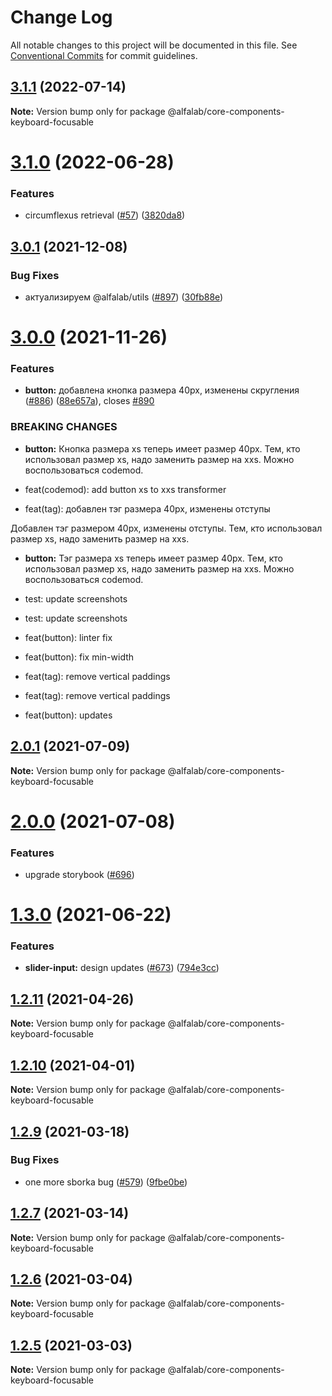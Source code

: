 # Change Log

All notable changes to this project will be documented in this file.
See [Conventional Commits](https://conventionalcommits.org) for commit guidelines.

## [3.1.1](https://github.com/core-ds/core-components/compare/@alfalab/core-components-keyboard-focusable@3.1.0...@alfalab/core-components-keyboard-focusable@3.1.1) (2022-07-14)

**Note:** Version bump only for package @alfalab/core-components-keyboard-focusable





# [3.1.0](https://github.com/core-ds/core-components/compare/@alfalab/core-components-keyboard-focusable@3.0.3...@alfalab/core-components-keyboard-focusable@3.1.0) (2022-06-28)


### Features

* circumflexus retrieval ([#57](https://github.com/core-ds/core-components/issues/57)) ([3820da8](https://github.com/core-ds/core-components/commit/3820da818bcdcbee6904c648b3e29c3c828fe202))





## [3.0.1](https://github.com/core-ds/core-components/compare/@alfalab/core-components-keyboard-focusable@3.0.0...@alfalab/core-components-keyboard-focusable@3.0.1) (2021-12-08)


### Bug Fixes

* актуализируем @alfalab/utils ([#897](https://github.com/core-ds/core-components/issues/897)) ([30fb88e](https://github.com/core-ds/core-components/commit/30fb88eee36f68cabf80069e5125d911fabde4a5))





# [3.0.0](https://github.com/core-ds/core-components/compare/@alfalab/core-components-keyboard-focusable@2.0.1...@alfalab/core-components-keyboard-focusable@3.0.0) (2021-11-26)


### Features

* **button:** добавлена кнопка размера 40px, изменены скругления ([#886](https://github.com/core-ds/core-components/issues/886)) ([88e657a](https://github.com/core-ds/core-components/commit/88e657a9f0f68b8b58f6e9437053954ee984f83c)), closes [#890](https://github.com/core-ds/core-components/issues/890)


### BREAKING CHANGES

* **button:** Кнопка размера xs теперь имеет размер 40px. Тем, кто использовал размер xs, надо
заменить размер  на xxs. Можно воспользоваться codemod.

* feat(codemod): add button xs to xxs transformer

* feat(tag): добавлен тэг размера 40px, изменены отступы

Добавлен тэг размером 40px, изменены отступы. Тем, кто использовал размер xs, надо заменить размер
на xxs.
* **button:** Тэг размера xs теперь имеет размер 40px. Тем, кто использовал размер xs, надо
заменить размер на xxs. Можно воспользоваться codemod.

* test: update screenshots

* test: update screenshots

* feat(button): linter fix

* feat(button): fix min-width

* feat(tag): remove vertical paddings

* feat(tag): remove vertical paddings

* feat(button): updates





## [2.0.1](https://github.com/core-ds/core-components/compare/@alfalab/core-components-keyboard-focusable@2.0.0...@alfalab/core-components-keyboard-focusable@2.0.1) (2021-07-09)

**Note:** Version bump only for package @alfalab/core-components-keyboard-focusable





# [2.0.0](https://github.com/core-ds/core-components/compare/@alfalab/core-components-keyboard-focusable@1.3.0...@alfalab/core-components-keyboard-focusable@2.0.0) (2021-07-08)


### Features

* upgrade storybook ([#696](https://github.com/core-ds/core-components/issues/696))

# [1.3.0](https://github.com/core-ds/core-components/compare/@alfalab/core-components-keyboard-focusable@1.2.11...@alfalab/core-components-keyboard-focusable@1.3.0) (2021-06-22)


### Features

* **slider-input:** design updates ([#673](https://github.com/core-ds/core-components/issues/673)) ([794e3cc](https://github.com/core-ds/core-components/commit/794e3cc99a3b61ec4faa630469dae7e49a56ee0a))





## [1.2.11](https://github.com/core-ds/core-components/compare/@alfalab/core-components-keyboard-focusable@1.2.10...@alfalab/core-components-keyboard-focusable@1.2.11) (2021-04-26)

**Note:** Version bump only for package @alfalab/core-components-keyboard-focusable





## [1.2.10](https://github.com/core-ds/core-components/compare/@alfalab/core-components-keyboard-focusable@1.2.9...@alfalab/core-components-keyboard-focusable@1.2.10) (2021-04-01)

**Note:** Version bump only for package @alfalab/core-components-keyboard-focusable





## [1.2.9](https://github.com/core-ds/core-components/compare/@alfalab/core-components-keyboard-focusable@1.2.7...@alfalab/core-components-keyboard-focusable@1.2.9) (2021-03-18)


### Bug Fixes

* one more sborka bug ([#579](https://github.com/core-ds/core-components/issues/579)) ([9fbe0be](https://github.com/core-ds/core-components/commit/9fbe0beca56ec5971de78b3f6cda25305b260efc))





## [1.2.7](https://github.com/core-ds/core-components/compare/@alfalab/core-components-keyboard-focusable@1.2.6...@alfalab/core-components-keyboard-focusable@1.2.7) (2021-03-14)

**Note:** Version bump only for package @alfalab/core-components-keyboard-focusable





## [1.2.6](https://github.com/core-ds/core-components/compare/@alfalab/core-components-keyboard-focusable@1.2.5...@alfalab/core-components-keyboard-focusable@1.2.6) (2021-03-04)

**Note:** Version bump only for package @alfalab/core-components-keyboard-focusable





## [1.2.5](https://github.com/core-ds/core-components/compare/@alfalab/core-components-keyboard-focusable@1.2.4...@alfalab/core-components-keyboard-focusable@1.2.5) (2021-03-03)


**Note:** Version bump only for package @alfalab/core-components-keyboard-focusable
